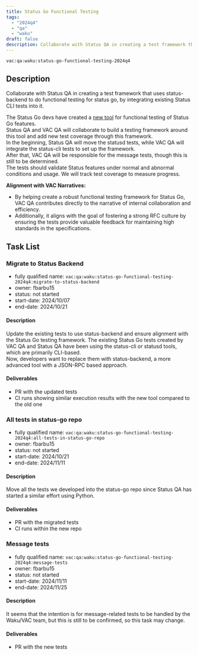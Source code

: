 ```yaml
---
title: Status Go Functional Testing
tags:
  - "2024q4"
  - "qa"
  - "waku"  
draft: false  
description: Collaborate with Status QA in creating a test framework that uses status-backend to do functional testing for status go, by integrating existing Status CLI tests into it.
---
```


`vac:qa:waku:status-go-functional-testing-2024q4`

## Description
Collaborate with Status QA in creating a test framework that uses status-backend to do functional testing for status go, by integrating existing Status CLI tests into it.

The Status Go devs have created a [new tool](https://github.com/status-im/status-go/pull/5847) for functional testing of Status Go features. <br/>
Status QA and VAC QA will collaborate to build a testing framework around this tool and add new test coverage through this framework. <br/>
In the beginning, Status QA will move the statusd tests, while VAC QA will integrate the status-cli tests to set up the framework. <br/>
After that, VAC QA will be responsible for the message tests, though this is still to be determined. <br/>
The tests should validate Status features under normal and abnormal conditions and usage. We will track test coverage to measure progress.

**Alignment with VAC Narratives:**
- By helping create a robust functional testing framework for Status Go, VAC QA contributes directly to the narrative of internal collaboration and efficiency.
- Additionally, it aligns with the goal of fostering a strong RFC culture by ensuring the tests provide valuable feedback for maintaining high standards in the specifications.

## Task List

### Migrate to Status Backend

* fully qualified name: `vac:qa:waku:status-go-functional-testing-2024q4:migrate-to-status-backend`
* owner: fbarbu15
* status: not started
* start-date: 2024/10/07
* end-date: 2024/10/21

#### Description 
Update the existing tests to use status-backend and ensure alignment with the Status Go testing framework.
The existing Status Go tests created by VAC QA and Status QA have been using the status-cli or statusd tools, which are primarily CLI-based. <br/>
Now, developers want to replace them with status-backend, a more advanced tool with a JSON-RPC based approach. <br/>

#### Deliverables 
* PR with the updated tests
* CI runs showing similar execution results with the new tool compared to the old one

### All tests in status-go repo

* fully qualified name: `vac:qa:waku:status-go-functional-testing-2024q4:all-tests-in-status-go-repo`
* owner: fbarbu15
* status: not started
* start-date: 2024/10/21
* end-date: 2024/11/11

#### Description
Move all the tests we developed into the status-go repo since Status QA has started a similar effort using Python.

#### Deliverables
* PR with the migrated tests  
* CI runs within the new repo

### Message tests

* fully qualified name: `vac:qa:waku:status-go-functional-testing-2024q4:message-tests`
* owner: fbarbu15
* status: not started
* start-date: 2024/11/11
* end-date: 2024/11/25

#### Description
It seems that the intention is for message-related tests to be handled by the Waku/VAC team, but this is still to be confirmed, so this task may change.

#### Deliverables
* PR with the new tests
